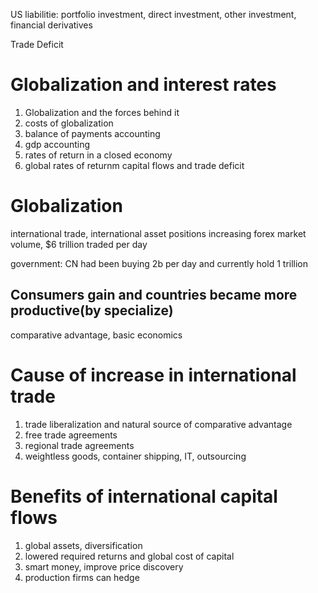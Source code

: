 US liabilitie: portfolio investment, direct investment, other investment, financial derivatives

Trade Deficit

# Globalization and interest rates
1. Globalization and the forces behind it
2. costs of globalization
3. balance of payments accounting
4. gdp accounting
5. rates of return in a closed economy
6. global rates of returnm capital flows and trade deficit

# Globalization
international trade, international asset positions increasing
forex market volume, $6 trillion traded per day

government: CN had been buying 2b per day and currently hold 1 trillion

## Consumers gain and countries became more productive(by specialize)
comparative advantage, basic economics

# Cause of increase in international trade
1. trade liberalization and natural source of comparative advantage
2. free trade agreements
3. regional trade agreements
4. weightless goods, container shipping, IT, outsourcing

# Benefits of international capital flows
1. global assets, diversification
2. lowered required returns and global cost of capital
3. smart money, improve price discovery
4. production firms can hedge